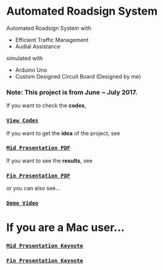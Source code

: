 # Automated Roadsign System
Automated Roadsign System with

* Efficient Traffic Management
* Audial Assistance

simulated with

* Arduino Uno
* Custom Designed Circuit Board (Designed by me)

### Note: This project is from June ~ July 2017.

If you want to check the **codes**, 
### [`View Codes`](RoadSign.ino)

If you want to get the **idea** of the project, see
### [`Mid Presentation PDF`](Mid-Presentation.pdf)

If you want to see the **results**, see
### [`Fin Presentation PDF`](Fin-Presentation.pdf)

or you can also see...
### [`Demo Video`](IMG_0139.mp4)

# If you are a Mac user...
### [`Mid Presentation Keynote`](Mid-Presentation.key)
### [`Fin Presentation Keynote`](Fin-Presentation.key)